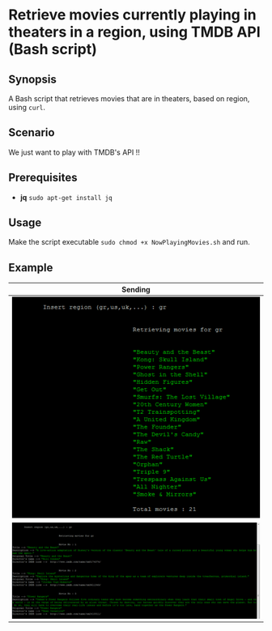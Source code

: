 # Retrieve movies currently playing in theaters in a region, using TMDB API (Bash script)

## Synopsis

A Bash script that retrieves movies that are in theaters, based on region, using ```curl```.

## Scenario

We just want to play with TMDB's API !!

## Prerequisites

* **jq** ```sudo apt-get install jq```

## Usage

Make the script executable ```sudo chmod +x NowPlayingMovies.sh``` and run.


## Example

Sending|
------------ |
![example](/images/image01.png) |
![example](/images/image02.png) |